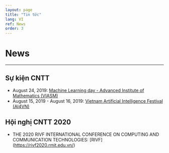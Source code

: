 ```yaml
---
layout: page
title: "Tin tức"
lang: VI
ref: News
order: 3
---
```

# News
---

## Sự kiện CNTT
* August 24, 2019: [Machine Learning day - Advanced Institute of Mathematics (VIASM)](https://viasm.edu.vn/hdkh/machine-learning-day)
* August 15, 2019 - August 16, 2019: [Vietnam Artificial Intelligence Festival (AI4VN)](https://ai4vn.vnexpress.net)
  
## Hội nghị CNTT 2020
* THE 2020 RIVF INTERNATIONAL CONFERENCE ON COMPUTING AND COMMUNICATION TECHNOLOGIES: [RIVF] (https://rivf2020.rmit.edu.vn/)
